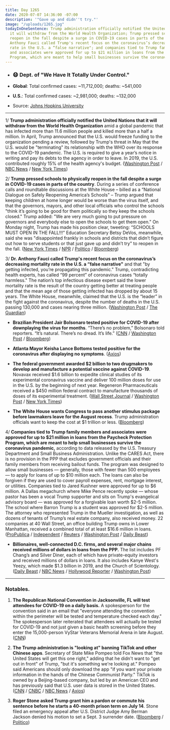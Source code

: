 ```yaml
---
title: Day 1265
date: 2020-07-07 14:36:00 -07:00
description: '"Gave up and didn''t try."'
image: "/uploads/1265.jpg"
todayInOneSentence: Trump administration officially notified the United Nations that
  it will withdraw from the World Health Organization; Trump pressed schools to physically
  reopen in the fall despite a surge in COVID-19 cases in parts of the country; Dr.
  Anthony Fauci called Trump's recent focus on the coronavirus’s decreasing mortality
  rate in the U.S. a “false narrative"; and companies tied to Trump family members
  and associates were approved for up to $21 million in loans from the Paycheck Protection
  Program, which are meant to help small businesses survive the coronavirus pandemic.
---
```


* ### 😷 Dept. of "We Have It Totally Under Control."

* **Global**: Total confirmed cases: \~11,712,000; deaths: \~541,000

* **U.S.**: Total confirmed cases: \~2,981,000; deaths: \~132,000

* Source: [Johns Hopkins University](https://coronavirus.jhu.edu/map.html)

---

1/ **Trump administration officially notified the United Nations that it will withdraw from the World Health Organization** amid a global pandemic that has infected more than 11.6 million people and killed more than a half a million. In April, Trump announced that the U.S. would freeze funding to the organization pending a review, followed by Trump's threat in May that the U.S. would be "terminating" its relationship with the WHO over its response to the COVID-19 pandemic. The U.S. is required to give a year’s notice in writing and pay its debts to the agency in order to leave. In 2019, the U.S. contributed roughly 15% of the health agency's budget. ([Washington Post](https://www.washingtonpost.com/world/trump-united-states-withdrawal-world-health-organization-coronavirus/2020/07/07/ae0a25e4-b550-11ea-9a1d-d3db1cbe07ce_story.html) / [NBC News](https://www.nbcnews.com/politics/donald-trump/trump-administration-gives-formal-notice-withdrawal-who-n1233100) / [New York Times](https://www.nytimes.com/2020/07/07/world/coronavirus-updates.html?action=click&module=Top%20Stories&pgtype=Homepage#link-5a9bdf15))

2/ **Trump pressed schools to physically reopen in the fall despite a surge in COVID-19 cases in parts of the country**. During a series of conference calls and roundtable discussions at the White House – billed as a “National Dialogue on Safely Reopening America’s Schools" – Trump argued that keeping children at home longer would be worse than the virus itself, and that the governors, mayors, and other local officials who control the schools "think it’s going to be good for them politically so they keep the schools closed." Trump added: "We are very much going to put pressure on governors and everybody else to open the schools to get them open." On Monday night, Trump has made his position clear, tweeting: “SCHOOLS MUST OPEN IN THE FALL!!!” Education Secretary Betsy DeVos, meanwhile, said she was "disappointed frankly in schools and districts that didn’t figure out how to serve students or that just gave up and didn’t try" to reopen in the fall. ([New York Times](https://www.nytimes.com/2020/07/07/world/coronavirus-updates.html#link-7097def4) / [NPR](https://www.npr.org/2020/07/07/888157257/white-house-pushes-to-reopen-schools-despite-a-surge-in-coronavirus-cases) / [Politico](https://www.politico.com/news/2020/07/07/white-house-cdc-pediatricians-reopening-schools-350655) / [Bloomberg](https://www.bloomberg.com/news/articles/2020-07-07/trump-insists-schools-must-open-but-teachers-aren-t-so-sure?srnd=premium&sref=MIBMEEoj))

3/ **Dr. Anthony Fauci called Trump's recent focus on the coronavirus’s decreasing mortality rate in the U.S. a “false narrative"** and that "by getting infected, you’re propagating this pandemic." Trump, contradicting health experts, has called “99 percent” of coronavirus cases “totally harmless." The nation’s top infectious disease expert said the lower mortality rate is the result of the country getting better at treating people and that the mean age of those getting infected has dropped by about 15 years. The White House, meanwhile, claimed that the U.S. is the “leader” in the fight against the coronavirus, despite the number of deaths in the U.S. passing 130,000 and cases nearing three million. ([Washington Post](https://www.washingtonpost.com/nation/2020/07/07/coronavirus-live-updates-us/) / [The Guardian](https://www.theguardian.com/us-news/2020/jul/06/white-house-us-leader-coronavirus-infections))

* **Brazilian President Jair Bolsonaro tested positive for COVID-19 after downplaying the virus for months**. “There’s no problem,” Bolsonaro told reporters. “It’s natural. There’s no dread. It’s life.” ([CNN](https://www.cnn.com/2020/07/07/americas/brazil-bolsonaro-positive-coronavirus-intl/index.html) / [Washington Post](https://www.washingtonpost.com/world/the_americas/coronavirus-brazil-bolsonaro-tests-positive/2020/07/07/5fa71548-c049-11ea-b4f6-cb39cd8940fb_story.html) / [Bloomberg](https://www.bloomberg.com/news/articles/2020-07-07/brazil-s-president-tests-positive-for-coronavirus?srnd=premium&sref=MIBMEEoj))

* **Atlanta Mayor Keisha Lance Bottoms tested positive for the coronavirus after displaying no symptoms**. ([Axios](https://www.axios.com/keisha-lance-bottoms-atlanta-coronavirus-778e7d66-fb63-46a2-b5d0-a6a2f11ec35a.html))

* **The federal government awarded $2 billion to two drugmakers to develop and manufacture a potential vaccine against COVID-19**. Novavax received $1.6 billion to expedite clinical studies of its experimental coronavirus vaccine and deliver 100 million doses for use in the U.S. by the beginning of next year. Regeneron Pharmaceuticals received a $450 million federal contract to manufacture thousands of doses of its experimental treatment. ([Wall Street Journal](https://www.wsj.com/articles/u-s-commits-2-billion-for-covid-19-vaccine-drug-supplies-11594132175?mod=hp_lead_pos4) / [Washington Post](https://www.washingtonpost.com/business/2020/07/07/coronavirus-vaccine-operation-warp-speed/) / [New York Times](https://www.nytimes.com/2020/07/07/health/novavax-coronavirus-vaccine-warp-speed.html?action=click&module=Top%20Stories&pgtype=Homepage))

* **The White House wants Congress to pass another stimulus package before lawmakers leave for the August recess**. Trump administration officials want to keep the cost at $1 trillion or less. ([Bloomberg](https://www.bloomberg.com/news/articles/2020-07-07/white-house-wants-stimulus-by-august-recess-with-1-trillion-cap?srnd=premium&sref=MIBMEEoj))

4/ **Companies tied to Trump family members and associates were approved for up to $21 million in loans from the Paycheck Protection Program, which are meant to help small businesses survive the coronavirus pandemic,** according to data released by the U.S. Treasury Department and Small Business Administration. Unlike the CARES Act, there is no provision in the PPP that excludes government officials and their family members from receiving bailout funds. The program was designed to allow small businesses — generally, those with fewer than 500 employees — to apply for loans of up to $10 million each. The loans can also be forgiven if they are used to cover payroll expenses, rent, mortgage interest, or utilities. Companies tied to Jared Kushner were approved for up to $6 million. A Dallas megachurch where Mike Pence recently spoke — whose pastor has been a vocal Trump supporter and sits on Trump's evangelical advisory board — was approved for a forgivable loan worth $2-5 million. The school where Barron Trump is a student was approved for $2-5 million. The attorney who represented Trump in the Mueller investigation, as well as dozens of tenants of Trump’s real estate company, also received money. 22 companies at 40 Wall Street, an office building Trump owns in Lower Manhattan, received a combined total of at least $16.6 million in loans. ([ProPublica](https://www.propublica.org/article/trump-friends-and-family-cleared-for-millions-in-small-business-bailout) / [Independent](https://www.independent.co.uk/news/world/americas/us-politics/kanye-west-ppp-loan-yeezy-scientology-trump-business-pandemic-a9605291.html) / [Reuters](https://www.reuters.com/article/us-health-coronavirus-ppp-religious-idUSKBN2480CB) / [Washington Post](https://www.washingtonpost.com/business/2020/07/06/sba-ppp-loans-data/) / [Daily Beast](https://www.thedailybeast.com/trumps-small-biz-rescue-bailed-out-kushners-family-obamas-aides-and-other-political-elite))

* **Billionaires, well-connected D.C. firms, and several major chains received millions of dollars in loans from the PPP.** The list includes PF Chang’s and Silver Diner, each of which have private-equity investors and received millions of dollars in loans. It also includes Kanye West's Yeezy, which made $1.3 billion in 2019, and the Church of Scientology. ([Daily Beast](https://www.thedailybeast.com/billionaire-kanye-wests-company-yeezy-llc-gets-multimillion-dollar-ppp-loan-from-trump-admin) / [NBC News](https://www.nbcnews.com/business/business-news/here-are-some-billionaires-who-got-ppp-loans-while-small-n1233041?cid=sm_npd_nn_tw_ma) / [Hollywood Reporter](https://www.hollywoodreporter.com/news/kanye-wests-yeezy-received-2m-federal-pandemic-loan-1301971) / [Washington Post](https://www.washingtonpost.com/business/2020/07/06/sba-ppp-loans-data/))

---

### Notables.

1. **The Republican National Convention in Jacksonville, FL will test attendees for COVID-19 on a daily basis.** A spokesperson for the convention said in an email that "everyone attending the convention within the perimeter will be tested and temperature checked each day." The spokesperson later reiterated that attendees will actually be tested for COVID-19 and not just given a basic health screening before they enter the 15,000-person VyStar Veterans Memorial Arena in late August. ([CNN](https://www.cnn.com/2020/07/06/politics/republican-national-convention-jacksonville-test-attendees-coronavirus/index.html))

2. **The Trump administration is "looking at" banning TikTok and other Chinese apps**. Secretary of State Mike Pompeo told Fox News that "the United States will get this one right," adding that he didn't want to "get out in front" of Trump, "but it's something we're looking at." Pompeo said Americans should only download the app "if you want your private information in the hands of the Chinese Communist Party." TikTok is owned by a Beijing-based company, but led by an American CEO and has previously said that U.S. user data is stored in the United States. ([CNN](https://www.cnn.com/2020/07/07/tech/us-tiktok-ban/index.html) / [CNBC](https://www.cnbc.com/2020/07/07/us-looking-at-banning-tiktok-and-chinese-social-media-apps-pompeo.html) / [NBC News](https://www.nbcnews.com/news/world/tiktok-withdraws-hong-kong-pompeo-says-u-s-may-ban-n1233047) / [Axios](https://www.axios.com/tiktok-ban-trump-administration-pompeo-640122ee-ca01-4382-b3b5-696b304e1979.html))

3. **Roger Stone asked Trump grant him a pardon or commute his sentence before he starts a 40-month prison term on July 14**. Stone filed an emergency appeal after U.S. District Judge Amy Berman Jackson denied his motion to set a Sept. 3 surrender date. ([Bloomberg](https://www.bloomberg.com/news/articles/2020-07-07/u-s-ordered-to-respond-to-roger-stone-appeal-for-prison-delay?sref=MIBMEEoj) / [Politico](https://www.politico.com/news/2020/07/06/roger-stone-appeals-court-prison-350152))